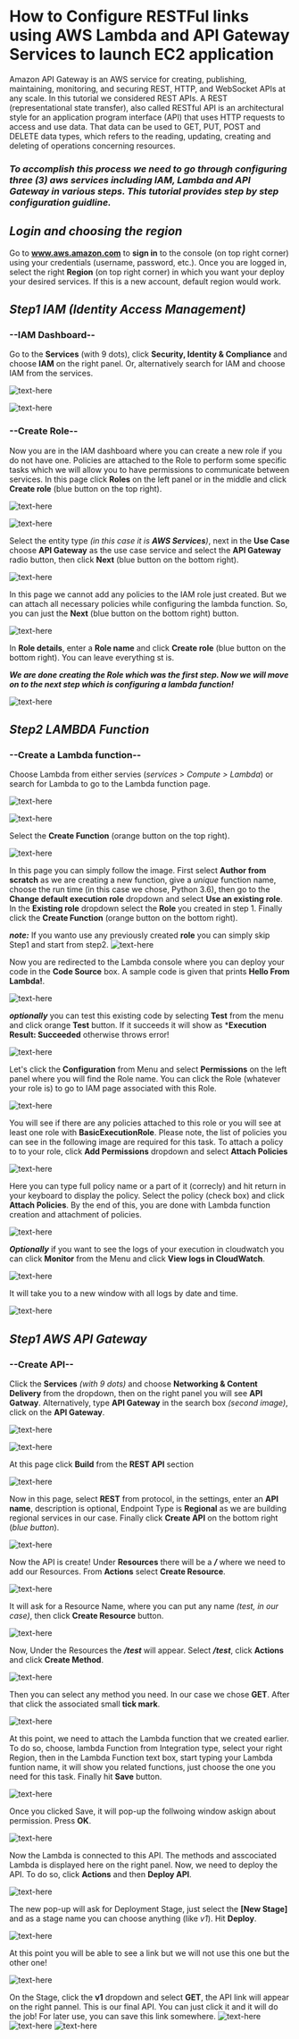 
# How to Configure RESTFul links using AWS Lambda and API Gateway Services to launch EC2 application

Amazon API Gateway is an AWS service for creating, publishing, maintaining, monitoring, and securing REST, HTTP, and WebSocket APIs at any scale. 
In this tutorial we considered REST APIs. A REST (representational state transfer), also called RESTful API is an architectural style for an 
application program interface (API) that uses HTTP requests to access and use data. That data can be used to GET, PUT, POST and DELETE data types,
which refers to the reading, updating, creating and deleting of operations concerning resources.

### ***To accomplish this process we need to go through configuring three (3) aws services including IAM, Lambda and API Gateway in various steps. This tutorial provides step by step configuration guidline.***

## ***Login and choosing the region***

Go to **www.aws.amazon.com** to **sign in** to the console (on top right corner) using your credentials (username, password, etc.).
Once you are logged in, select the right **Region** (on top right corner) in which you want your deploy your desired services. If this is a new account, default region would work.

## ***Step1 IAM (Identity Access Management)***
### --IAM Dashboard--
Go to the **Services** (with 9 dots), click **Security, Identity & Compliance** and choose **IAM** on the right panel. Or, alternatively search for IAM and choose IAM from the services.

![text-here](./APIGateway_Images_dev/1.png)

![text-here](./APIGateway_Images_dev/2.png)

### --Create Role--
Now you are in the IAM dashboard where you can create a new role if you do not have one. Policies are attached to the Role to perform some specific tasks which we will allow you to have permissions to communicate between services. In this page click **Roles** on the left panel or in the middle and click **Create role** (blue button on the top right).

![text-here](./APIGateway_Images_dev/3.png)

![text-here](./APIGateway_Images_dev/4.png)

Select the entity type _(in this case it is **AWS Services**)_, next in the **Use Case** choose **API Gateway** as the use case service and select the **API Gateway** radio button, then click **Next** (blue button on the bottom right).

![text-here](./APIGateway_Images_dev/5.png)

In this page we cannot add any policies to the IAM role just created. But we can attach all necessary policies while configuring the lambda function. So, you can just the **Next** (blue button on the bottom right) button. 

![text-here](./APIGateway_Images_dev/6.png)

In **Role details**, enter a **Role name** and click **Create role** (blue button on the bottom right). You can leave everything st is. 

***We are done creating the **Role** which was the first step. Now we will move on to the next step which is configuring a lambda function!***

![text-here](./APIGateway_Images_dev/7.png)

## ***Step2 LAMBDA Function***
###  --Create a Lambda function--

Choose Lambda from either servies (_services > Compute > Lambda_) or search for Lambda to go to the Lambda function page.

![text-here](./APIGateway_Images_dev/8.png)

![text-here](./APIGateway_Images_dev/9.png)

Select the **Create Function** (orange button on the top right).

![text-here](./APIGateway_Images_dev/10.png)

In this page you can simply follow the image. First select **Author from scratch** as we are creating a new function, give a _unique_ function name, choose the run time (in this case we chose, Python 3.6), then go to the **Change default execution role** dropdown and select **Use an existing role**. In the **Existing role** dropdown select the **Role** you created in step 1. Finally click the **Create Function** (orange button on the bottom right).

***note:*** If you wanto use any previously created **role** you can simply skip Step1 and start from step2.
![text-here](./APIGateway_Images_dev/11.png)

Now you are redirected to the Lambda console where you can deploy your code in the **Code Source** box. A sample code is given that prints __Hello From Lambda!__.

![text-here](./APIGateway_Images_dev/12.png)

***optionally*** you can test this existing code by selecting **Test** from the menu and click orange **Test** button. If it succeeds it will show as ***Execution Result: Succeeded** otherwise throws error!

![text-here](./APIGateway_Images_dev/13.png)

Let's click the **Configuration** from Menu and select **Permissions** on the left panel where you will find the Role name. You can click the Role (whatever your role is) to go to IAM page associated with this Role.

![text-here](./APIGateway_Images_dev/14.png)

You will see if there are any policies attached to this role or you will see at least one role with **BasicExecutionRole**. Please note, the list of policies you can see in the following image are required for this task. To attach a policy to to your role, click **Add Permissions** dropdown and select **Attach Policies**

![text-here](./APIGateway_Images_dev/15.png)

Here you can type full policy name or a part of it (correcly) and hit return in your keyboard to display the policy. Select the policy (check box) and click **Attach Policies**. By the end of this, you are done with Lambda function creation and attachment of policies.

![text-here](./APIGateway_Images_dev/16.png)

***Optionally*** if you want to see the logs of your execution in cloudwatch you can click **Monitor** from the Menu and click **View logs in CloudWatch**.

![text-here](./APIGateway_Images_dev/17.png)

 It will take you to a new window with all logs by date and time.

![text-here](./APIGateway_Images_dev/18.png)

## ***Step1 AWS API Gateway***
### --Create API--

Click the **Services** _(with 9 dots)_ and choose **Networking & Content Delivery** from the dropdown, then on the right panel you will see **API Gatway**. Alternatively, type **API Gateway** in the search box _(second image)_, click on the **API Gateway**.

![text-here](./APIGateway_Images_dev/19.png)

![text-here](./APIGateway_Images_dev/20.png)

At this page click **Build** from the **REST API** section

![text-here](./APIGateway_Images_dev/21.png)

Now in this page, select **REST** from protocol, in the settings, enter an **API name**, description is optional, Endpoint Type is **Regional** as we are building regional services in our case. Finally click **Create API** on the bottom right (_blue button_).

![text-here](./APIGateway_Images_dev/22.png)

Now the API is create! Under **Resources** there will be a ***/*** where we need to add our Resources. From **Actions** select **Create Resource**.

![text-here](./APIGateway_Images_dev/23.png)

It will ask for a Resource Name, where you can put any name _(test, in our case)_, then click **Create Resource** button.

![text-here](./APIGateway_Images_dev/24.png)

Now, Under the Resources the ***/test*** will appear. Select ***/test***, click **Actions** and click **Create Method**.

![text-here](./APIGateway_Images_dev/25.png)

Then you can select any method you need. In our case we chose **GET**. After that click the associated small **tick mark**.

![text-here](./APIGateway_Images_dev/26.png)

At this point, we need to attach the Lambda function that we created earlier. To do so, choose, lambda Function from Integration type, select your right Region, then in the Lambda Function text box, start typing your Lambda funtion name, it will show you related functions, just choose the one you need for this task. Finally hit **Save** button.

![text-here](./APIGateway_Images_dev/27.png)

Once you clicked Save, it will pop-up the follwoing window askign about permission. Press **OK**.

![text-here](./APIGateway_Images_dev/28.png)

Now the Lambda is connected to this API. The methods and asscociated Lambda is displayed here on the right panel. Now, we need to deploy the API. To do so, click **Actions** and then **Deploy API**.

![text-here](./APIGateway_Images_dev/29.png)

The new pop-up will ask for Deployment Stage, just select the **[New Stage]** and as a stage name you can choose anything (like _v1_). Hit **Deploy**.

![text-here](./APIGateway_Images_dev/30.png)

At this point you will be able to see a link but we will not use this one but the other one!

![text-here](./APIGateway_Images_dev/31.png)

On the Stage, click the **v1** dropdown and select **GET**, the API link will appear on the right pannel. This is our final API. You can just click it and it will do the job! For later use, you can save this link somewhere.
![text-here](./APIGateway_Images_dev/32.png)
![text-here](./APIGateway_Images_dev/33.png)
![text-here](./APIGateway_Images_dev/34.png)


